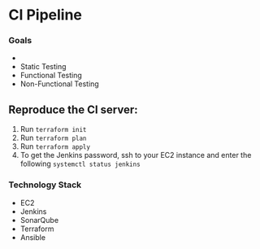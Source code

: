 # CI Pipeline

### Goals
- 
- Static Testing
- Functional Testing
- Non-Functional Testing

## Reproduce the CI server: 
1. Run `terraform init`
2. Run `terraform plan`
3. Run `terraform apply`
4. To get the Jenkins password, ssh to your EC2 instance and enter the following `systemctl status jenkins` 

### Technology Stack
- EC2
- Jenkins
- SonarQube
- Terraform 
- Ansible 